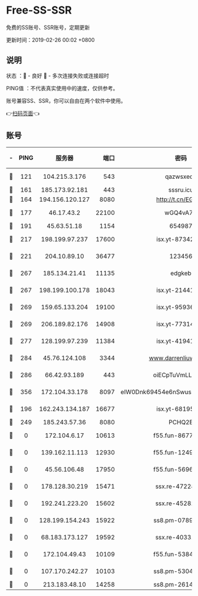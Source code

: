# Free-SS-SSR

免费的SS账号、SSR账号，定期更新

更新时间：2019-02-26 00:02 +0800

## 说明

状态     ：🙂 - 良好 🙁 - 多次连接失败或连接超时

PING值   ：不代表真实使用中的速度，仅供参考。

账号兼容SS、SSR，你可以自由在两个软件中使用。

👉[扫码页面](https://liesauer.github.io/free-ss-ssr.github.io/)👈

## 账号

|-|PING|服务器|端口|密码|加密方式|区域|
|:----:|:----:|:-----:|-----:|:----:|:----:|:----:|
|🙂|121|104.215.3.176|543|qazwsxedc|aes-256-gcm|JP|
|🙂|161|185.173.92.181|443|sssru.icu|rc4-md5|RU|
|🙂|164|194.156.120.127|8080|http://t.cn/EGJIyrl|rc4-md5|RU|
|🙂|177|46.17.43.2|22100|wGQ4vA7D|aes-256-gcm|RU|
|🙂|191|45.63.51.18|1154|654987|chacha20|US|
|🙂|217|198.199.97.237|17600|isx.yt-87342097|aes-256-cfb|US|
|🙂|221|204.10.89.10|36477|123456|aes-256-cfb|US|
|🙂|267|185.134.21.41|11135|edgkeb|aes-256-cfb|GB|
|🙂|267|198.199.100.178|18043|isx.yt-21441189|aes-256-cfb|US|
|🙂|269|159.65.133.204|19100|isx.yt-95936060|aes-256-cfb|SG|
|🙂|269|206.189.82.176|14908|isx.yt-77314449|aes-256-cfb|SG|
|🙂|277|128.199.97.239|11384|isx.yt-41941480|aes-256-cfb|SG|
|🙂|284|45.76.124.108|3344|www.darrenliuwei.com|aes-256-cfb|AU|
|🙂|286|66.42.93.189|443|oiECpTuVmLLxk4Ts|aes-256-cfb|US|
|🙂|356|172.104.33.178|8097|eIW0Dnk69454e6nSwuspv9DmS201tQ0D|aes-256-cfb|SG|
|🙂|196|162.243.134.187|16677|isx.yt-68195372|aes-256-cfb|US|
|🙂|249|185.243.57.36|8080|PCHQ2E|rc4-md5|US|
|🙁|0|172.104.6.17|10613|f55.fun-86773289|aes-256-cfb|US|
|🙁|0|139.162.11.113|12930|f55.fun-12490271|aes-256-cfb|SG|
|🙁|0|45.56.106.48|17950|f55.fun-56968028|aes-256-cfb|US|
|🙁|0|178.128.30.219|15471|ssx.re-47228758|aes-256-cfb|SG|
|🙁|0|192.241.223.20|15602|ssx.re-45282042|aes-256-cfb|US|
|🙁|0|128.199.154.243|15922|ss8.pm-07891241|aes-256-cfb|SG|
|🙁|0|68.183.173.127|19592|ssx.re-40331620|aes-256-cfb|US|
|🙁|0|172.104.49.43|10109|f55.fun-53847756|aes-256-cfb|SG|
|🙁|0|107.170.242.27|10103|ss8.pm-53046125|aes-256-cfb|US|
|🙁|0|213.183.48.10|14258|ss8.pm-26148872|rc4-md5|RU|
